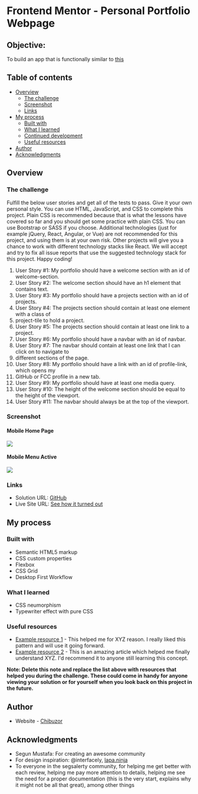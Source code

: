 # Frontend Mentor - Personal Portfolio Webpage

## Objective:

To build an app that is functionally similar to [this](https://codepen.io/freeCodeCamp/full/zNBOYG)

## Table of contents

- [Overview](#overview)
  - [The challenge](#the-challenge)
  - [Screenshot](#screenshot)
  - [Links](#links)
- [My process](#my-process)
  - [Built with](#built-with)
  - [What I learned](#what-i-learned)
  - [Continued development](#continued-development)
  - [Useful resources](#useful-resources)
- [Author](#author)
- [Acknowledgments](#acknowledgments)

## Overview

### The challenge

Fulfill the below user stories and get all of the tests to pass. Give it your own personal style.
You can use HTML, JavaScript, and CSS to complete this project. Plain CSS is recommended
because that is what the lessons have covered so far and you should get some practice with plain
CSS. You can use Bootstrap or SASS if you choose. Additional technologies (just for example
jQuery, React, Angular, or Vue) are not recommended for this project, and using them is at your
own risk. Other projects will give you a chance to work with different technology stacks like
React. We will accept and try to fix all issue reports that use the suggested technology stack for
this project. Happy coding!

1. User Story #1: My portfolio should have a welcome section with an id of welcome-section.
2. User Story #2: The welcome section should have an h1 element that contains text.
3. User Story #3: My portfolio should have a projects section with an id of projects.
4. User Story #4: The projects section should contain at least one element with a class of
5. project-tile to hold a project.
6. User Story #5: The projects section should contain at least one link to a project.
7. User Story #6: My portfolio should have a navbar with an id of navbar.
8. User Story #7: The navbar should contain at least one link that I can click on to navigate to
9. different sections of the page.
10. User Story #8: My portfolio should have a link with an id of profile-link, which opens my
11. GitHub or FCC profile in a new tab.
12. User Story #9: My portfolio should have at least one media query.
13. User Story #10: The height of the welcome section should be equal to the height of the viewport.
14. User Story #11: The navbar should always be at the top of the viewport.

### Screenshot

#### Mobile Home Page

![](./screenshots/fake-home.png)

#### Mobile Menu Active

![](./screenshots/fake-meun-active.png)

### Links

- Solution URL: [GitHub](https://github.com/mikechibuzor/fake-portfolio)
- Live Site URL: [See how it turned out](https://fake-portfolio-one.vercel.app/)

## My process

### Built with

- Semantic HTML5 markup
- CSS custom properties
- Flexbox
- CSS Grid
- Desktop First Workflow

### What I learned

- CSS neumorphism
- Typewriter effect with pure CSS

### Useful resources

- [Example resource 1](https://www.example.com) - This helped me for XYZ reason. I really liked this pattern and will use it going forward.
- [Example resource 2](https://www.example.com) - This is an amazing article which helped me finally understand XYZ. I'd recommend it to anyone still learning this concept.

**Note: Delete this note and replace the list above with resources that helped you during the challenge. These could come in handy for anyone viewing your solution or for yourself when you look back on this project in the future.**

## Author

- Website - [Chibuzor](https://github.com/mikechibuzor)

## Acknowledgments

- Segun Mustafa: For creating an awesome community
- For design inspiration: @interfacely, [lapa.ninja](https://lapa.ninja)
- To everyone in the segsalerty community, for helping me get better with each review, helping me pay more attention to details, helping me see the need for a proper documentation (this is the very start, explains why it might not be all that great), among other things
